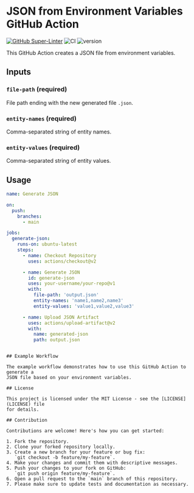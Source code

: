 # JSON from Environment Variables GitHub Action

[![GitHub Super-Linter](https://github.com/coolusaHD/json-from-env/actions/workflows/linter.yml/badge.svg)](https://github.com/super-linter/super-linter)
![CI](https://github.com/coolusaHD/json-from-env/actions/workflows/ci.yml/badge.svg)
![version](https://img.shields.io/github/v/release/coolusaHD/json-from-env)

This GitHub Action creates a JSON file from environment variables.

## Inputs

### `file-path` (required)

File path ending with the new generated file `.json`.

### `entity-names` (required)

Comma-separated string of entity names.

### `entity-values` (required)

Comma-separated string of entity values.

## Usage

```yaml
name: Generate JSON

on:
  push:
    branches:
      - main

jobs:
  generate-json:
    runs-on: ubuntu-latest
    steps:
      - name: Checkout Repository
        uses: actions/checkout@v2

      - name: Generate JSON
        id: generate-json
        uses: your-username/your-repo@v1
        with:
          file-path: 'output.json'
          entity-names: 'name1,name2,name3'
          entity-values: 'value1,value2,value3'

      - name: Upload JSON Artifact
        uses: actions/upload-artifact@v2
        with:
          name: generated-json
          path: output.json
```

```

## Example Workflow

The example workflow demonstrates how to use this GitHub Action to generate a
JSON file based on your environment variables.

## License

This project is licensed under the MIT License - see the [LICENSE](LICENSE) file
for details.

## Contribution

Contributions are welcome! Here's how you can get started:

1. Fork the repository.
2. Clone your forked repository locally.
3. Create a new branch for your feature or bug fix:
   `git checkout -b feature/my-feature`.
4. Make your changes and commit them with descriptive messages.
5. Push your changes to your fork on GitHub:
   `git push origin feature/my-feature`.
6. Open a pull request to the `main` branch of this repository.
7. Please make sure to update tests and documentation as necessary.
```
